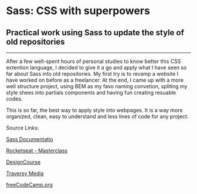 # Sass: CSS with superpowers

## Practical work using Sass to update the style of old repositories

---

After a few well-spent hours of personal studies to know better this CSS extention language, I decided to give it a go and apply what I have seen so far about Sass into old repositories. My first try is to revamp a website I have worked on before as a freelancer. At the end, I came up with a more well structure project, using BEM as my favo naming convetion, spliting my style shees into partials components and having fun creating resuable codes.  

This is so far, the best way to apply style into webpages. It is a way more organized, clean, easy to understand and less lines of code for any project. 

Source Links:

[Sass Documentatio](https://sass-lang.com/)

[Rocketseat - Masterclass](https://www.youtube.com/watch?v=BaI8dHUthLA)

[DesignCourse](https://www.youtube.com/watch?v=roywYSEPSvc)

[Traversy Media](https://www.youtube.com/watch?v=nu5mdN2JIwM)

[freeCodeCamp.org](https://www.youtube.com/watch?v=_a5j7KoflTs)
